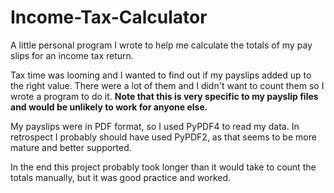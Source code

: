 # Income-Tax-Calculator
A little personal program I wrote to help me calculate the totals of my pay slips for an income tax return.

Tax time was looming and I wanted to find out if my payslips added up to the right value. There were a lot of them and I didn't want to count them so I wrote a program to do it. **Note that this is very specific to my payslip files and would be unlikely to work for anyone else.**

My payslips were in PDF format, so I used PyPDF4 to read my data. In retrospect I probably should have used PyPDF2, as that seems to be more mature and better supported.

In the end this project probably took longer than it would take to count the totals manually, but it was good practice and worked.
